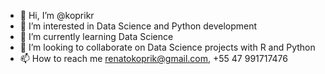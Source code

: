 - 👋 Hi, I’m @koprikr
- 👀 I’m interested in Data Science and Python development
- 🌱 I’m currently learning Data Science
- 💞️ I’m looking to collaborate on Data Science projects with R and Python
- 📫 How to reach me renatokoprik@gmail.com, +55 47 991717476

<!---
koprikr/koprikr is a ✨ special ✨ repository because its `README.md` (this file) appears on your GitHub profile.
You can click the Preview link to take a look at your changes.
--->
